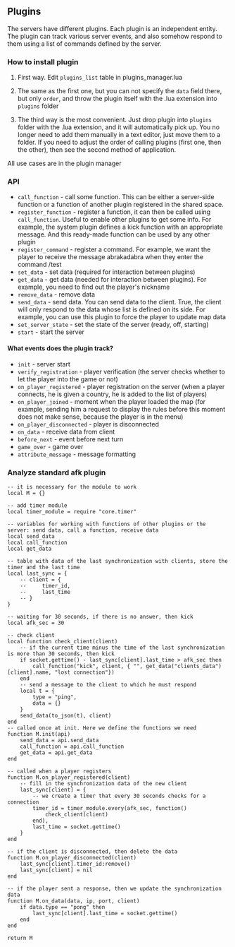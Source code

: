 ## Plugins


The servers have different plugins. Each plugin is an independent entity. The plugin can track various server events, and also somehow respond to them using a list of commands defined by the server.


### How to install plugin


1. First way. Edit `plugins_list` table in plugins_manager.lua

2. The same as the first one, but you can not specify the `data` field there, but only `order`, and throw the plugin itself with the .lua extension into `plugins` folder

3. The third way is the most convenient. Just drop plugin into `plugins` folder with the .lua extension, and it will automatically pick up. You no longer need to add them manually in a text editor, just move them to a folder. If you need to adjust the order of calling plugins (first one, then the other), then see the second method of application. 

All use cases are in the plugin manager


### API


* `call_function` - call some function. This can be either a server-side function or a function of another plugin registered in the shared space.
 * `register_function` - register a function, it can then be called using `call_function`. Useful to enable other plugins to get some info. For example, the system plugin defines a kick function with an appropriate message. And this ready-made function can be used by any other plugin
 * `register_command` - register a command. For example, we want the player to receive the message abrakadabra when they enter the command /test
 * `set_data` - set data (required for interaction between plugins)
 * `get_data` - get data (needed for interaction between plugins). For example, you need to find out the player's nickname
 * `remove_data` - remove data
 * `send_data` - send data. You can send data to the client. True, the client will only respond to the data whose list is defined on its side. For example, you can use this plugin to force the player to update map data
 * `set_server_state` - set the state of the server (ready, off, starting)
 * `start` - start the server


#### What events does the plugin track?


* `init` - server start
* `verify_registration` - player verification (the server checks whether to let the player into the game or not)
* `on_player_registered` - player registration on the server (when a player connects, he is given a country, he is added to the list of players)
* `on_player_joined` - moment when the player loaded the map (for example, sending him a request to display the rules before this moment does not make sense, because the player is in the menu)
* `on_player_disconnected` - player is disconnected
* `on_data` - receive data from client
* `before_next` - event before next turn
* `game_over` - game over
* `attribute_message` - message formatting



### Analyze standard afk plugin


```
-- it is necessary for the module to work
local M = {}

-- add timer module
local timer_module = require "core.timer"

-- variables for working with functions of other plugins or the server: send data, call a function, receive data
local send_data
local call_function
local get_data

-- table with data of the last synchronization with clients, store the timer and the last time
local last_sync = {
    -- client = {
    --     timer_id,
    --     last_time
    -- }
}

-- waiting for 30 seconds, if there is no answer, then kick
local afk_sec = 30

-- check client
local function check_client(client)
    -- if the current time minus the time of the last synchronization is more than 30 seconds, then kick
    if socket.gettime() - last_sync[client].last_time > afk_sec then
        call_function("kick", client, { "", get_data("clients_data")[client].name, "lost connection"})
    end
    -- send a message to the client to which he must respond
    local t = {
        type = "ping",
        data = {}
    }
    send_data(to_json(t), client)
end
-- called once at init. Here we define the functions we need
function M.init(api)
    send_data = api.send_data
    call_function = api.call_function
    get_data = api.get_data
end

-- called when a player registers
function M.on_player_registered(client)
    -- fill in the synchronization data of the new client
    last_sync[client] = {
        -- we create a timer that every 30 seconds checks for a connection
        timer_id = timer_module.every(afk_sec, function()
            check_client(client)
        end),
        last_time = socket.gettime()
    }
end

-- if the client is disconnected, then delete the data
function M.on_player_disconnected(client)
    last_sync[client].timer_id:remove()
    last_sync[client] = nil
end

-- if the player sent a response, then we update the synchronization data
function M.on_data(data, ip, port, client)
    if data.type == "pong" then
        last_sync[client].last_time = socket.gettime()
    end
end

return M
```
